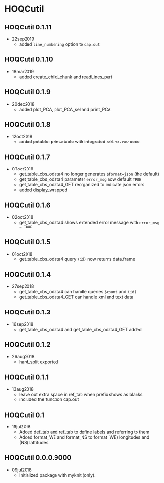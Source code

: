 # HOQCutil

## HOQCutil 0.1.11

* 22sep2019   
   + added `line_numbering` option to `cap.out`
      
## HOQCutil 0.1.10

* 18mar2019   
   + added create_child_chunk and readLines_part
       
## HOQCutil 0.1.9

* 20dec2018   
   + added plot_PCA, plot_PCA_sel and print_PCA
   
## HOQCutil 0.1.8

* 12oct2018   
   + added pxtable: print.xtable with integrated `add.to.row` code
   
## HOQCutil 0.1.7

* 03oct2018   
   + get_table_cbs_odata4 no longer generates `$format=json` (the default)
   + get_table_cbs_odata4 parameter `error_msg` now default `TRUE`
   + get_table_cbs_odata4_GET reorganized to indicate json errors
   + added display_wrapped
  
## HOQCutil 0.1.6

* 02oct2018
   + get_table_cbs_odata4 shows extended error message with `error_msg = TRUE`

## HOQCutil 0.1.5

* 01oct2018
   + get_table_cbs_odata4 query `(id)` now returns data.frame

## HOQCutil 0.1.4

* 27sep2018
   + get_table_cbs_odata4 can handle queries `$count` and `(id)`
   + get_table_cbs_odata4_GET can handle xml and text data

## HOQCutil 0.1.3

* 16sep2018
   + get_table_cbs_odata4 and get_table_cbs_odata4_GET added

## HOQCutil 0.1.2

* 26aug2018
   + hard_split exported

## HOQCutil 0.1.1

* 13aug2018
   + leave out extra space in ref_tab when prefix shows as blanks
   + included the function cap.out

## HOQCutil 0.1

* 15jul2018 
   + Added def_tab and ref_tab to define labels and referring to them
   + Added format_WE and format_NS to format (WE) longitudes and (NS) lattitudes

## HOQCutil 0.0.0.9000

* 09jul2018 
   + Initialized package with myknit (only).
     
